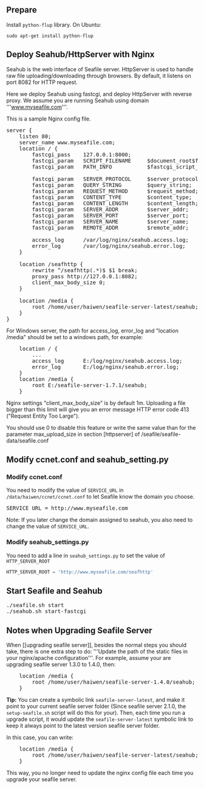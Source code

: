 ## Prepare

Install <code>python-flup</code> library. On Ubuntu:
 
```
sudo apt-get install python-flup
```

## Deploy Seahub/HttpServer with Nginx

Seahub is the web interface of Seafile server. HttpServer is used to handle raw file uploading/downloading through browsers. By default, it listens on port 8082 for HTTP request. 

Here we deploy Seahub using fastcgi, and deploy HttpServer with reverse proxy. We assume you are running Seahub using domain '''www.myseafile.com'''.

This is a sample Nginx config file.

<pre>
server {
    listen 80;
    server_name www.myseafile.com;
    location / {
        fastcgi_pass    127.0.0.1:8000;
        fastcgi_param   SCRIPT_FILENAME     $document_root$fastcgi_script_name;
        fastcgi_param   PATH_INFO           $fastcgi_script_name;

        fastcgi_param	SERVER_PROTOCOL	    $server_protocol;
        fastcgi_param   QUERY_STRING        $query_string;
        fastcgi_param   REQUEST_METHOD      $request_method;
        fastcgi_param   CONTENT_TYPE        $content_type;
        fastcgi_param   CONTENT_LENGTH      $content_length;
        fastcgi_param	SERVER_ADDR         $server_addr;
        fastcgi_param	SERVER_PORT         $server_port;
        fastcgi_param	SERVER_NAME         $server_name;
        fastcgi_param   REMOTE_ADDR         $remote_addr;

        access_log      /var/log/nginx/seahub.access.log;
    	error_log       /var/log/nginx/seahub.error.log;
    }

    location /seafhttp {
        rewrite ^/seafhttp(.*)$ $1 break;
        proxy_pass http://127.0.0.1:8082;
        client_max_body_size 0;
    }

    location /media {
        root /home/user/haiwen/seafile-server-latest/seahub;
    }
}
</pre>

For Windows server, the path for access_log, error_log and "location /media" should be set to a windows path, for example:
<pre>
    location / {
        ...
        access_log      E:/log/nginx/seahub.access.log;
        error_log       E:/log/nginx/seahub.error.log;
    }
    location /media {
        root E:/seafile-server-1.7.1/seahub;
    }
</pre>

Nginx settings "client_max_body_size" is by default 1m. Uploading a file bigger than this limit will give you an error message HTTP error code 413 ("Request Entity Too Large").

You should use 0 to disable this feature or write the same value than for the parameter max_upload_size in section [httpserver] of /seafile/seafile-data/seafile.conf

## Modify ccnet.conf and seahub_setting.py

### Modify ccnet.conf

You need to modify the value of <code>SERVICE_URL</code> in <code>/data/haiwen/ccnet/ccnet.conf</code>
to let Seafile know the domain you choose.

<pre>
SERVICE_URL = http://www.myseafile.com
</pre>

Note: If you later change the domain assigned to seahub, you also need to change the value of  <code>SERVICE_URL</code>.

### Modify seahub_settings.py

You need to add a line in <code>seahub_settings.py</code> to set the value of `HTTP_SERVER_ROOT`

```python
HTTP_SERVER_ROOT = 'http://www.myseafile.com/seafhttp'
```

## Start Seafile and Seahub

<pre>
./seafile.sh start
./seahub.sh start-fastcgi
</pre>

## Notes when Upgrading Seafile Server

When [[upgrading seafile server]], besides the normal steps you should take, there is one extra step to do: '''Update the path of the static files in your nginx/apache configuration'''. For example, assume your are upgrading seafile server 1.3.0 to 1.4.0, then:

<pre>
    location /media {
        root /home/user/haiwen/seafile-server-1.4.0/seahub;
    }
</pre>

**Tip:** 
You can create a symbolic link <code>seafile-server-latest</code>, and make it point to your current seafile server folder (Since seafile server 2.1.0, the <code>setup-seafile.sh</code> script will do this for your). Then, each time you run a upgrade script, it would update the <code>seafile-server-latest</code> symbolic link to keep it always point to the latest version seafile server folder.

In this case, you can write:

<pre>
    location /media {
        root /home/user/haiwen/seafile-server-latest/seahub;
    }
</pre>

This way, you no longer need to update the nginx config file each time you upgrade your seafile server.

